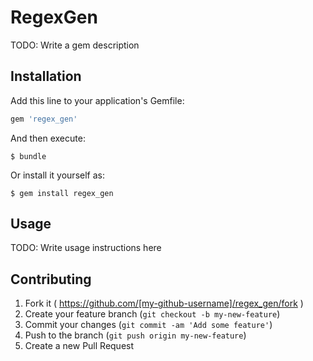 # RegexGen

TODO: Write a gem description

## Installation

Add this line to your application's Gemfile:

```ruby
gem 'regex_gen'
```

And then execute:

    $ bundle

Or install it yourself as:

    $ gem install regex_gen

## Usage

TODO: Write usage instructions here

## Contributing

1. Fork it ( https://github.com/[my-github-username]/regex_gen/fork )
2. Create your feature branch (`git checkout -b my-new-feature`)
3. Commit your changes (`git commit -am 'Add some feature'`)
4. Push to the branch (`git push origin my-new-feature`)
5. Create a new Pull Request
